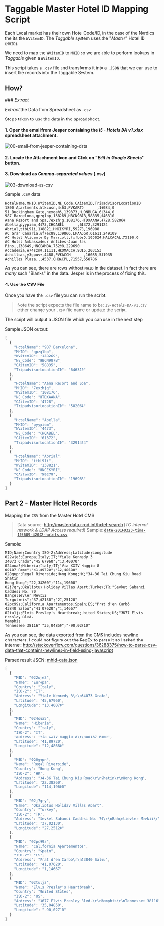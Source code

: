 # Taggable Master Hotel ID Mapping Script

Each Local market has their own Hotel Code/ID, in the case of the Nordics
the its the `WVitemID`. The *Taggable* system uses the "*Master*" Hotel ID (`MHID`).

We need to map the `WVitemID` to `MHID` so we are able to perform lookups in
*Taggable* given a `WVitemID`.

This script takes a `.csv` file and transforms it into a `.JSON`
that we can use to insert the records into the Taggable System.



## How?

### *Extract*

*Extract* the Data from Spreadsheet as `.csv`

Steps taken to use the data in the spreadsheet.

#### 1. Open the email from Jesper containing the *IS - Hotels DA v1.xlsx* spreadsheet attachment.

![00-email-from-jesper-containing-data](https://cloud.githubusercontent.com/assets/194400/14103973/7e3aeeb8-f59a-11e5-8edb-715f94b40e2e.png)

#### 2. Locate the Attachment Icon and Click on "***Edit in Google Sheets***" button.

#### 3. Download as *Comma-separated values* (.csv)

![03-download-as-csv](https://cloud.githubusercontent.com/assets/194400/14104018/d0f86266-f59a-11e5-887d-cb9318dbd917.png)


Sample `.CSV` data:

```csv
HotelName,MHID,WVitemID,NE_Code,CAitemID,TripadvisorLocationID
1800 Apartments,htkcusn,4463,PVKARTO      ,16084,0
51 Buckingham Gate,nexgah5,139373,HLONBUGA,61344,0
987 Barcelona,qpzq1bp,138269,HBCN987B,58835,646310
Aana Resort and Spa,7exzhjg,108176,HTDXAANA,4728,582064
Abella,pyypism,4473,CHQABEL      ,61372,3291424
Abrial,ttbL91i,138821,HNCEKYRI,59278,196988
AC Gran Canaria,wf7ec89,139866,LPAACGR,61611,249109
AC Hotel Alicante By Marriott,fxfbbs5,183824,HALCACAL,75198,0
AC Hotel Ambassadeur Antibes-Juan les Pins,,138649,HNCEAMBA,75298,229690
Accademia,e74szm0,11111,HROMACCA,9315,203153
Achilleas,y3gpuvv,4488,PVKACCH      ,16085,581935
Achilles Plaza,,14537,CHQACPL,71557,658786
```
As you can see, there are rows without `MHID` in the dataset.
In fact there are *many* such "Blanks" in the data.
Jesper is in the process of fixing this.


#### 4. Use the CSV File

Once you have the `.csv` file you can run the script.

> Note the script expects the file name to be: `IS-Hotels-DA-v1.csv`
either change your `.csv` file name or update the script.

The script will output a JSON file which you can use in the next step.

Sample JSON output:
```js
[
  {
    "HotelName": "987 Barcelona",
    "MHID": "qpzq1bp",
    "WVitemID": "138269",
    "NE_Code": "HBCN987B",
    "CAitemID": "58835",
    "TripadvisorLocationID": "646310"
  },
  {
    "HotelName": "Aana Resort and Spa",
    "MHID": "7exzhjg",
    "WVitemID": "108176",
    "NE_Code": "HTDXAANA",
    "CAitemID": "4728",
    "TripadvisorLocationID": "582064"
  },
  {
    "HotelName": "Abella",
    "MHID": "pyypism",
    "WVitemID": "4473",
    "NE_Code": "CHQABEL",
    "CAitemID": "61372",
    "TripadvisorLocationID": "3291424"
  },
  {
    "HotelName": "Abrial",
    "MHID": "ttbL91i",
    "WVitemID": "138821",
    "NE_Code": "HNCEKYRI",
    "CAitemID": "59278",
    "TripadvisorLocationID": "196988"
  }
]
```


## Part 2 - Master Hotel Records

Mapping the `CSV` from the Master Hotel CMS


> Data source: http://masterdata.prod.int/hotel-search (*TC internal network & LDAP Access required*)
> Sample: [`date-20160323-time-105609-42042-hotels.csv`](https://github.com/numo-labs/taggable-master-hotel-mapping-script/blob/master/date-20160323-time-105609-42042-hotels.csv)

Sample:

```csv
MID;Name;Country;ISO-2;Address;Latitude;Longitude
022wje3;Europa;Italy;IT;"Viale Kennedy 3
34073 Grado";"45,67960";"13,40070"
024oua5;Hiberia;Italy;IT;"Via XXIV Maggio 8
00187 Rome";"41,89720";"12,48680"
028gupn;Regal Riverside;Hong Kong;HK;"34-36 Tai Chung Kiu Road
Shatin
Hong Kong";"22,38260";"114,19600"
02j7qry;Okaliptus Holiday Villas Apart;Turkey;TR;"Sevket Sabanci Caddesi No. 70
Bahçelievler Mevkii
Turgutreis";"37,02130";"27,25120"
02pc99z;California Apartementos;Spain;ES;"Prat d'en Carbó
43840 Salou";"41,07620";"1,14667"
02tu1jz;Elvis Presley's Heartbreak;United States;US;"3677 Elvis Presley Blvd.
Memphis
Tennessee 38116";"35,04850";"-90,02710"
```

As you can see, the data exported from the CMS includes newline characters.
I could not figure out the RegEx to parse it so I asked the internet:
http://stackoverflow.com/questions/36288375/how-to-parse-csv-data-that-contains-newlines-in-field-using-javascript

Parsed result JSON:
 [mhid-data.json](https://github.com/numo-labs/taggable-master-hotel-mapping-script/blob/master/mhid-data.json)
```js
[
  {
    "MID": "022wje3",
    "Name": "Europa",
    "Country": "Italy",
    "ISO-2": "IT",
    "Address": "Viale Kennedy 3\r\n34073 Grado",
    "Latitude": "45,67960",
    "Longitude": "13,40070"
  },
  {
    "MID": "024oua5",
    "Name": "Hiberia",
    "Country": "Italy",
    "ISO-2": "IT",
    "Address": "Via XXIV Maggio 8\r\n00187 Rome",
    "Latitude": "41,89720",
    "Longitude": "12,48680"
  },
  {
    "MID": "028gupn",
    "Name": "Regal Riverside",
    "Country": "Hong Kong",
    "ISO-2": "HK",
    "Address": "34-36 Tai Chung Kiu Road\r\nShatin\r\nHong Kong",
    "Latitude": "22,38260",
    "Longitude": "114,19600"
  },
  {
    "MID": "02j7qry",
    "Name": "Okaliptus Holiday Villas Apart",
    "Country": "Turkey",
    "ISO-2": "TR",
    "Address": "Sevket Sabanci Caddesi No. 70\r\nBahçelievler Mevkii\r\nTurgutreis",
    "Latitude": "37,02130",
    "Longitude": "27,25120"
  },
  {
    "MID": "02pc99z",
    "Name": "California Apartementos",
    "Country": "Spain",
    "ISO-2": "ES",
    "Address": "Prat d'en Carbó\r\n43840 Salou",
    "Latitude": "41,07620",
    "Longitude": "1,14667"
  },
  {
    "MID": "02tu1jz",
    "Name": "Elvis Presley's Heartbreak",
    "Country": "United States",
    "ISO-2": "US",
    "Address": "3677 Elvis Presley Blvd.\r\nMemphis\r\nTennessee 38116",
    "Latitude": "35,04850",
    "Longitude": "-90,02710"
  }
]
```
